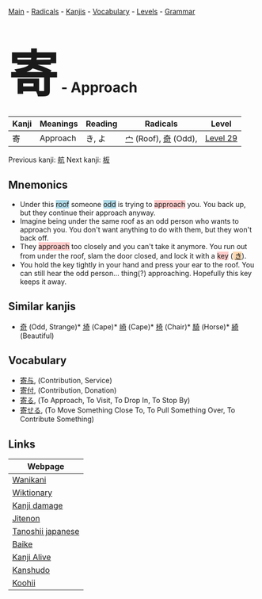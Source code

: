 <style> bigfont {font-size: 100px}</style>
[Main](../README.md) -
[Radicals](../radicals.md) -
[Kanjis](../kanjis.md) -
[Vocabulary](../vocabulary.md) -
[Levels](../levels.md) -
[Grammar](../grammar.md)
# <bigfont> 寄</bigfont> - Approach 

| Kanji | Meanings | Reading | Radicals | Level |
| --- | --- | --- | --- | --- |
| 寄 | Approach | き, よ | [宀](../radicals/宀.md) (Roof), [奇](../radicals/奇.md) (Odd),  | [Level 29](../levels/wk_level29.md) |

Previous kanji: [航](航.md) Next kanji: [板](板.md) 

## Mnemonics
 * Under this <span style="background-color:#ADD8E6"> roof</span> someone <span style="background-color:#ADD8E6"> odd</span> is trying to <span style="background-color:#ffcccb"> approach</span> you. You back up, but they continue their approach anyway.
* Imagine being under the same roof as an odd person who wants to approach you. You don't want anything to do with them, but they won't back off.
* They <span style="background-color:#ffcccb"> approach</span> too closely and you can't take it anymore. You run out from under the roof, slam the door closed, and lock it with a <span style="background-color:#ffcccb"> key</span> (<span style="background-color:#fed8b1"> [き](https://jisho.org/search/き)</span>).
* You hold the key tightly in your hand and press your ear to the roof. You can still hear the odd person... thing(?) approaching. Hopefully this key keeps it away.


## Similar kanjis
 * [奇](奇.md) (Odd, Strange)* [埼](埼.md) (Cape)* [崎](崎.md) (Cape)* [椅](椅.md) (Chair)* [騎](騎.md) (Horse)* [綺](綺.md) (Beautiful)


## Vocabulary
 * [寄与](../vocabulary/寄.md), (Contribution, Service)
* [寄付](../vocabulary/寄.md), (Contribution, Donation)
* [寄る](../vocabulary/寄.md), (To Approach, To Visit, To Drop In, To Stop By)
* [寄せる](../vocabulary/寄.md), (To Move Something Close To, To Pull Something Over, To Contribute Something)



## Links 

| Webpage |
| --- |
| [Wanikani          ](https://www.wanikani.com/kanji/寄) |
| [Wiktionary        ](https://en.wiktionary.org/wiki/寄) |
| [Kanji damage      ](http://www.kanjidamage.com/kanji/search?utf8=✓&q=寄) |
| [Jitenon           ](https://jitenon.com/kanji/寄) |
| [Tanoshii japanese ](https://www.tanoshiijapanese.com/dictionary/kanji.cfm?k=寄) |
| [Baike             ](https://baike.baidu.com/item/寄) |
| [Kanji Alive       ](https://app.kanjialive.com/寄) |
| [Kanshudo          ](https://www.kanshudo.com/searchmn?q=寄) |
| [Koohii            ](https://kanji.koohii.com/study/kanji/寄) |
